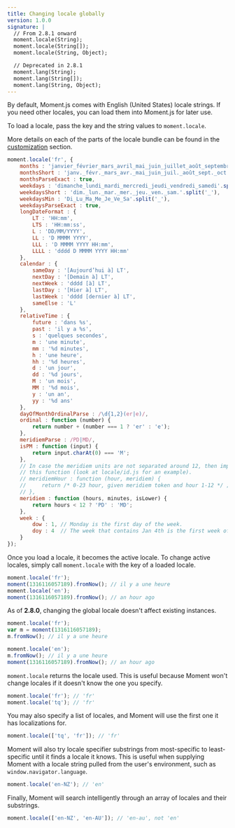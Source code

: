 ```yaml
---
title: Changing locale globally
version: 1.0.0
signature: |
  // From 2.8.1 onward
  moment.locale(String);
  moment.locale(String[]);
  moment.locale(String, Object);

  // Deprecated in 2.8.1
  moment.lang(String);
  moment.lang(String[]);
  moment.lang(String, Object);
---
```



By default, Moment.js comes with English (United States) locale strings. If you need other locales, you can load them into Moment.js for later use.

To load a locale, pass the key and the string values to `moment.locale`.

More details on each of the parts of the locale bundle can be found in the [customization](#/customization/) section.

```javascript
moment.locale('fr', {
    months : 'janvier_février_mars_avril_mai_juin_juillet_août_septembre_octobre_novembre_décembre'.split('_'),
    monthsShort : 'janv._févr._mars_avr._mai_juin_juil._août_sept._oct._nov._déc.'.split('_'),
    monthsParseExact : true,
    weekdays : 'dimanche_lundi_mardi_mercredi_jeudi_vendredi_samedi'.split('_'),
    weekdaysShort : 'dim._lun._mar._mer._jeu._ven._sam.'.split('_'),
    weekdaysMin : 'Di_Lu_Ma_Me_Je_Ve_Sa'.split('_'),
    weekdaysParseExact : true,
    longDateFormat : {
        LT : 'HH:mm',
        LTS : 'HH:mm:ss',
        L : 'DD/MM/YYYY',
        LL : 'D MMMM YYYY',
        LLL : 'D MMMM YYYY HH:mm',
        LLLL : 'dddd D MMMM YYYY HH:mm'
    },
    calendar : {
        sameDay : '[Aujourd’hui à] LT',
        nextDay : '[Demain à] LT',
        nextWeek : 'dddd [à] LT',
        lastDay : '[Hier à] LT',
        lastWeek : 'dddd [dernier à] LT',
        sameElse : 'L'
    },
    relativeTime : {
        future : 'dans %s',
        past : 'il y a %s',
        s : 'quelques secondes',
        m : 'une minute',
        mm : '%d minutes',
        h : 'une heure',
        hh : '%d heures',
        d : 'un jour',
        dd : '%d jours',
        M : 'un mois',
        MM : '%d mois',
        y : 'un an',
        yy : '%d ans'
    },
    dayOfMonthOrdinalParse : /\d{1,2}(er|e)/,
    ordinal : function (number) {
        return number + (number === 1 ? 'er' : 'e');
    },
    meridiemParse : /PD|MD/,
    isPM : function (input) {
        return input.charAt(0) === 'M';
    },
    // In case the meridiem units are not separated around 12, then implement
    // this function (look at locale/id.js for an example).
    // meridiemHour : function (hour, meridiem) {
    //     return /* 0-23 hour, given meridiem token and hour 1-12 */ ;
    // },
    meridiem : function (hours, minutes, isLower) {
        return hours < 12 ? 'PD' : 'MD';
    },
    week : {
        dow : 1, // Monday is the first day of the week.
        doy : 4  // The week that contains Jan 4th is the first week of the year.
    }
});
```

Once you load a locale, it becomes the active locale. To change active locales, simply call `moment.locale` with the key of a loaded locale.

```javascript
moment.locale('fr');
moment(1316116057189).fromNow(); // il y a une heure
moment.locale('en');
moment(1316116057189).fromNow(); // an hour ago
```

As of **2.8.0**, changing the global locale doesn't affect existing instances.

```javascript
moment.locale('fr');
var m = moment(1316116057189);
m.fromNow(); // il y a une heure

moment.locale('en');
m.fromNow(); // il y a une heure
moment(1316116057189).fromNow(); // an hour ago
```

`moment.locale` returns the locale used. This is useful because Moment won't change locales if it doesn't know the one you specify.

```javascript
moment.locale('fr'); // 'fr'
moment.locale('tq'); // 'fr'
```

You may also specify a list of locales, and Moment will use the first one it has localizations for.

```javascript
moment.locale(['tq', 'fr']); // 'fr'
```

Moment will also try locale specifier substrings from most-specific to least-specific until it finds a locale it knows. This is useful when supplying Moment with a locale string pulled from the user's environment, such as `window.navigator.language`.

```javascript
moment.locale('en-NZ'); // 'en'
```

Finally, Moment will search intelligently through an array of locales and their substrings.

```javascript
moment.locale(['en-NZ', 'en-AU']); // 'en-au', not 'en'
```

